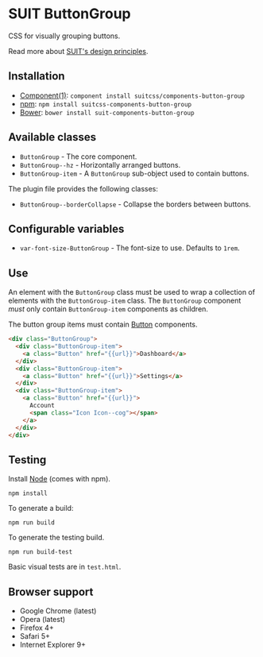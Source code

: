 # SUIT ButtonGroup

CSS for visually grouping buttons.

Read more about [SUIT's design principles](https://github.com/suitcss/suit/).

## Installation

* [Component(1)](https://github.com/component/component): `component install suitcss/components-button-group`
* [npm](http://npmjs.org/): `npm install suitcss-components-button-group`
* [Bower](http://bower.io/): `bower install suit-components-button-group`

## Available classes

* `ButtonGroup` - The core component.
* `ButtonGroup--hz` - Horizontally arranged buttons.
* `ButtonGroup-item` - A `ButtonGroup` sub-object used to contain buttons.

The plugin file provides the following classes:

* `ButtonGroup--borderCollapse` - Collapse the borders between buttons.

## Configurable variables

* `var-font-size-ButtonGroup` - The font-size to use. Defaults to `1rem`.

## Use

An element with the `ButtonGroup` class must be used to wrap a collection of
elements with the `ButtonGroup-item` class. The `ButtonGroup` component *must*
only contain `ButtonGroup-item` components as children.

The button group items must contain
[Button](https://github.com/suitcss/components-button) components.

```html
<div class="ButtonGroup">
  <div class="ButtonGroup-item">
    <a class="Button" href="{{url}}">Dashboard</a>
  </div>
  <div class="ButtonGroup-item">
    <a class="Button" href="{{url}}">Settings</a>
  </div>
  <div class="ButtonGroup-item">
    <a class="Button" href="{{url}}">
      Account
      <span class="Icon Icon--cog"></span>
    </a>
  </div>
</div>
```

## Testing

Install [Node](http://nodejs.org) (comes with npm).

```
npm install
```

To generate a build:

```
npm run build
```

To generate the testing build.

```
npm run build-test
```

Basic visual tests are in `test.html`.

## Browser support

* Google Chrome (latest)
* Opera (latest)
* Firefox 4+
* Safari 5+
* Internet Explorer 9+
